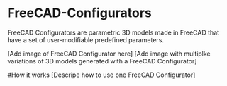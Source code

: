 # FreeCAD-Configurators
FreeCAD Configurators are parametric 3D models made in FreeCAD that have a set of user-modifiable predefined parameters.

[Add image of FreeCAD Configurator here]
[Add image with multiplke variations of 3D models generated with a FreeCAD Configurator]

#How it works
[Descripe how to use one FreeCAD Configurator]
